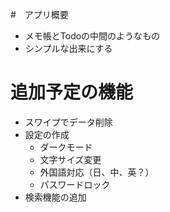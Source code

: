 ﻿#　アプリ概要

- メモ帳とTodoの中間のようなもの
- シンプルな出来にする

# 追加予定の機能

- スワイプでデータ削除
- 設定の作成
    - ダークモード
    - 文字サイズ変更
    - 外国語対応（日、中、英？）
    - パスワードロック
- 検索機能の追加